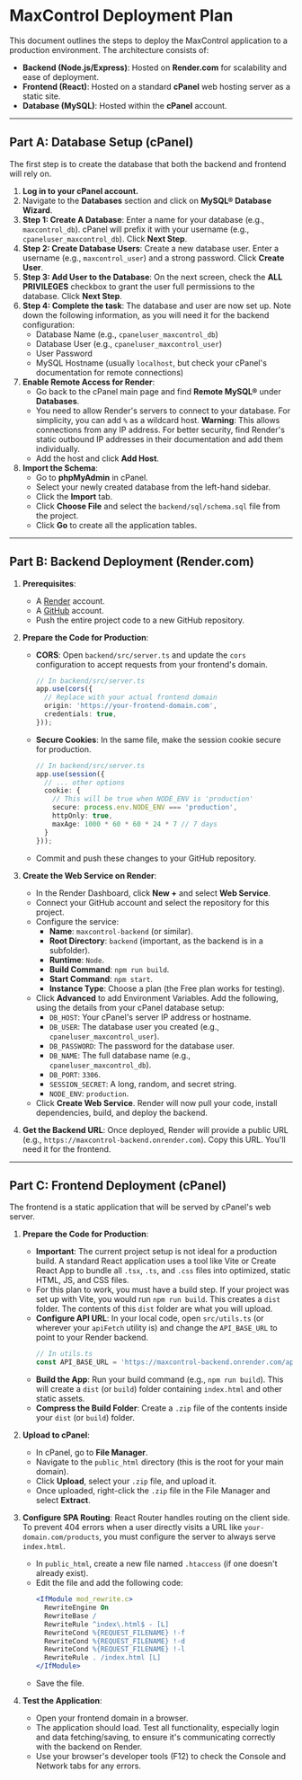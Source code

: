 # MaxControl Deployment Plan

This document outlines the steps to deploy the MaxControl application to a production environment. The architecture consists of:
-   **Backend (Node.js/Express)**: Hosted on **Render.com** for scalability and ease of deployment.
-   **Frontend (React)**: Hosted on a standard **cPanel** web hosting server as a static site.
-   **Database (MySQL)**: Hosted within the **cPanel** account.

---

## Part A: Database Setup (cPanel)

The first step is to create the database that both the backend and frontend will rely on.

1.  **Log in to your cPanel account.**
2.  Navigate to the **Databases** section and click on **MySQL® Database Wizard**.
3.  **Step 1: Create A Database**: Enter a name for your database (e.g., `maxcontrol_db`). cPanel will prefix it with your username (e.g., `cpaneluser_maxcontrol_db`). Click **Next Step**.
4.  **Step 2: Create Database Users**: Create a new database user. Enter a username (e.g., `maxcontrol_user`) and a strong password. Click **Create User**.
5.  **Step 3: Add User to the Database**: On the next screen, check the **ALL PRIVILEGES** checkbox to grant the user full permissions to the database. Click **Next Step**.
6.  **Step 4: Complete the task**: The database and user are now set up. Note down the following information, as you will need it for the backend configuration:
    -   Database Name (e.g., `cpaneluser_maxcontrol_db`)
    -   Database User (e.g., `cpaneluser_maxcontrol_user`)
    -   User Password
    -   MySQL Hostname (usually `localhost`, but check your cPanel's documentation for remote connections)
7.  **Enable Remote Access for Render**:
    -   Go back to the cPanel main page and find **Remote MySQL®** under **Databases**.
    -   You need to allow Render's servers to connect to your database. For simplicity, you can add `%` as a wildcard host. **Warning**: This allows connections from any IP address. For better security, find Render's static outbound IP addresses in their documentation and add them individually.
    -   Add the host and click **Add Host**.
8.  **Import the Schema**:
    -   Go to **phpMyAdmin** in cPanel.
    -   Select your newly created database from the left-hand sidebar.
    -   Click the **Import** tab.
    -   Click **Choose File** and select the `backend/sql/schema.sql` file from the project.
    -   Click **Go** to create all the application tables.

---

## Part B: Backend Deployment (Render.com)

1.  **Prerequisites**:
    -   A [Render](https://render.com/) account.
    -   A [GitHub](https://github.com/) account.
    -   Push the entire project code to a new GitHub repository.

2.  **Prepare the Code for Production**:
    -   **CORS**: Open `backend/src/server.ts` and update the `cors` configuration to accept requests from your frontend's domain.
        ```typescript
        // In backend/src/server.ts
        app.use(cors({
          // Replace with your actual frontend domain
          origin: 'https://your-frontend-domain.com', 
          credentials: true,
        }));
        ```
    -   **Secure Cookies**: In the same file, make the session cookie secure for production.
        ```typescript
        // In backend/src/server.ts
        app.use(session({
          // ... other options
          cookie: {
            // This will be true when NODE_ENV is 'production'
            secure: process.env.NODE_ENV === 'production', 
            httpOnly: true,
            maxAge: 1000 * 60 * 60 * 24 * 7 // 7 days
          }
        }));
        ```
    -   Commit and push these changes to your GitHub repository.

3.  **Create the Web Service on Render**:
    -   In the Render Dashboard, click **New +** and select **Web Service**.
    -   Connect your GitHub account and select the repository for this project.
    -   Configure the service:
        -   **Name**: `maxcontrol-backend` (or similar).
        -   **Root Directory**: `backend` (important, as the backend is in a subfolder).
        -   **Runtime**: `Node`.
        -   **Build Command**: `npm run build`.
        -   **Start Command**: `npm start`.
        -   **Instance Type**: Choose a plan (the Free plan works for testing).
    -   Click **Advanced** to add Environment Variables. Add the following, using the details from your cPanel database setup:
        -   `DB_HOST`: Your cPanel's server IP address or hostname.
        -   `DB_USER`: The database user you created (e.g., `cpaneluser_maxcontrol_user`).
        -   `DB_PASSWORD`: The password for the database user.
        -   `DB_NAME`: The full database name (e.g., `cpaneluser_maxcontrol_db`).
        -   `DB_PORT`: `3306`.
        -   `SESSION_SECRET`: A long, random, and secret string.
        -   `NODE_ENV`: `production`.
    -   Click **Create Web Service**. Render will now pull your code, install dependencies, build, and deploy the backend.

4.  **Get the Backend URL**: Once deployed, Render will provide a public URL (e.g., `https://maxcontrol-backend.onrender.com`). Copy this URL. You'll need it for the frontend.

---

## Part C: Frontend Deployment (cPanel)

The frontend is a static application that will be served by cPanel's web server.

1.  **Prepare the Code for Production**:
    -   **Important**: The current project setup is not ideal for a production build. A standard React application uses a tool like Vite or Create React App to bundle all `.tsx`, `.ts`, and `.css` files into optimized, static HTML, JS, and CSS files.
    -   For this plan to work, you must have a build step. If your project was set up with Vite, you would run `npm run build`. This creates a `dist` folder. The contents of this `dist` folder are what you will upload.
    -   **Configure API URL**: In your local code, open `src/utils.ts` (or wherever your `apiFetch` utility is) and change the `API_BASE_URL` to point to your Render backend.
        ```typescript
        // In utils.ts
        const API_BASE_URL = 'https://maxcontrol-backend.onrender.com/api'; // Use your actual Render URL
        ```
    -   **Build the App**: Run your build command (e.g., `npm run build`). This will create a `dist` (or `build`) folder containing `index.html` and other static assets.
    -   **Compress the Build Folder**: Create a `.zip` file of the contents inside your `dist` (or `build`) folder.

2.  **Upload to cPanel**:
    -   In cPanel, go to **File Manager**.
    -   Navigate to the `public_html` directory (this is the root for your main domain).
    -   Click **Upload**, select your `.zip` file, and upload it.
    -   Once uploaded, right-click the `.zip` file in the File Manager and select **Extract**.

3.  **Configure SPA Routing**: React Router handles routing on the client side. To prevent 404 errors when a user directly visits a URL like `your-domain.com/products`, you must configure the server to always serve `index.html`.
    -   In `public_html`, create a new file named `.htaccess` (if one doesn't already exist).
    -   Edit the file and add the following code:
        ```apache
        <IfModule mod_rewrite.c>
          RewriteEngine On
          RewriteBase /
          RewriteRule ^index\.html$ - [L]
          RewriteCond %{REQUEST_FILENAME} !-f
          RewriteCond %{REQUEST_FILENAME} !-d
          RewriteCond %{REQUEST_FILENAME} !-l
          RewriteRule . /index.html [L]
        </IfModule>
        ```
    -   Save the file.

4.  **Test the Application**:
    -   Open your frontend domain in a browser.
    -   The application should load. Test all functionality, especially login and data fetching/saving, to ensure it's communicating correctly with the backend on Render.
    -   Use your browser's developer tools (F12) to check the Console and Network tabs for any errors.